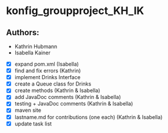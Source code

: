 # konfig_groupproject_KH_IK

## Authors:
* Kathrin Hubmann
* Isabella Kainer

- [x] expand pom.xml (Isabella)
- [x] find and fix errors (Kathrin)
- [x] implement Drinks Interface
- [x] create a Queue class for Drinks
- [x] create methods (Kathrin & Isabella)
- [x] add JavaDoc comments (Kathrin & Isabella)
- [x] testing + JavaDoc comments (Kathrin & Isabella)
- [x] maven site
- [x] lastname.md for contributions (one each) (Kathrin & Isabella)
- [x] update task list